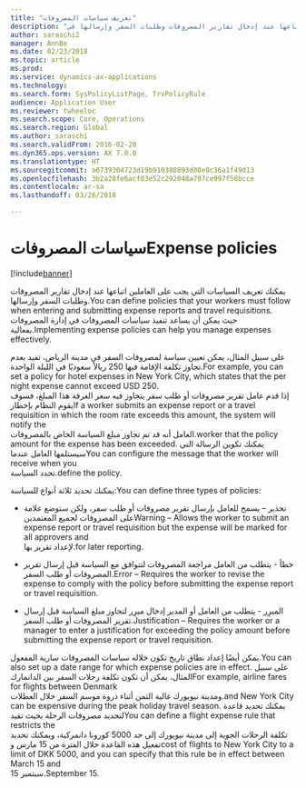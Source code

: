 ```yaml
---
title: "تعريف سياسات المصروفات"
description: "يمكنك تعريف سياسات المصروفات التي يجب على العاملين اتباعها عند إدخال تقارير المصروفات وطلبات السفر‬ وإرسالها في Microsoft Dynamics 365 for Finance and Operations."
author: saraschi2
manager: AnnBe
ms.date: 02/23/2018
ms.topic: article
ms.prod: 
ms.service: dynamics-ax-applications
ms.technology: 
ms.search.form: SysPolicyListPage, TrvPolicyRule
audience: Application User
ms.reviewer: twheeloc
ms.search.scope: Core, Operations
ms.search.region: Global
ms.author: saraschi
ms.search.validFrom: 2016-02-28
ms.dyn365.ops.version: AX 7.0.0
ms.translationtype: HT
ms.sourcegitcommit: a0739304723d19b910388893d08e8c36a1f49d13
ms.openlocfilehash: 3b2a28fe6acf03e52c292048a797ce997f58bcce
ms.contentlocale: ar-sa
ms.lasthandoff: 03/26/2018

---
```


# <a name="expense-policies"></a><span data-ttu-id="1c679-103">سياسات المصروفات</span><span class="sxs-lookup"><span data-stu-id="1c679-103">Expense policies</span></span>

[!include[banner](../includes/banner.md)]

<span data-ttu-id="1c679-104">يمكنك تعريف السياسات التي يجب على العاملين اتباعها عند إدخال تقارير المصروفات وطلبات السفر‬ وإرسالها.</span><span class="sxs-lookup"><span data-stu-id="1c679-104">You can define policies that your workers must follow when entering and submitting expense reports and travel requisitions.</span></span>         
<span data-ttu-id="1c679-105">حيث يمكن أن يساعد تنفيذ سياسات المصروفات في إدارة المصروفات بفعالية.</span><span class="sxs-lookup"><span data-stu-id="1c679-105">Implementing expense policies can help you manage expenses effectively.</span></span>         

<span data-ttu-id="1c679-106">على سبيل المثال، يمكن تعيين سياسة لمصروفات السفر في مدينة الرياض، تفيد بعدم تجاوز تكلفة الإقامة فيها 250 ريالاً سعوديًا في الليلة الواحدة.</span><span class="sxs-lookup"><span data-stu-id="1c679-106">For example, you can set a policy for hotel expenses in New York City, which states that the per night expense cannot exceed USD 250.</span></span>       
<span data-ttu-id="1c679-107">إذا قدم عامل تقرير مصروفات أو طلب سفر يتجاوز فيه سعر الغرفة هذا المبلغ، فسوف يقوم النظام بإخطار</span><span class="sxs-lookup"><span data-stu-id="1c679-107">If a worker submits an expense report or a travel requisition in which the room rate exceeds this amount, the system will notify the</span></span>        
<span data-ttu-id="1c679-108">العامل أنه قد تم تجاوز مبلغ السياسة الخاص بالمصروفات.</span><span class="sxs-lookup"><span data-stu-id="1c679-108">worker that the policy amount for the expense has been exceeded.</span></span> <span data-ttu-id="1c679-109">يمكنك تكوين الرسالة التي سيستلمها العامل عندما</span><span class="sxs-lookup"><span data-stu-id="1c679-109">You can configure the message that the worker will receive when you</span></span>        
<span data-ttu-id="1c679-110">تحدد السياسة.</span><span class="sxs-lookup"><span data-stu-id="1c679-110">define the policy.</span></span>      
        
<span data-ttu-id="1c679-111">يمكنك تحديد ثلاثة أنواع للسياسة:</span><span class="sxs-lookup"><span data-stu-id="1c679-111">You can define three types of policies:</span></span>         
        
- <span data-ttu-id="1c679-112">تحذير – يسمح للعامل بإرسال تقرير مصروفات أو طلب سفر، ولكن ستوضع علامة على المصروفات لجميع المعتمدين</span><span class="sxs-lookup"><span data-stu-id="1c679-112">Warning – Allows the worker to submit an expense report or travel requisition but the expense will be marked for all approvers and</span></span>        
<span data-ttu-id="1c679-113">لإعداد تقرير بها.</span><span class="sxs-lookup"><span data-stu-id="1c679-113">for later reporting.</span></span>        

- <span data-ttu-id="1c679-114">خطأ - يتطلب من العامل مراجعة المصروفات لتتوافق مع السياسة قبل إرسال تقرير المصروفات أو طلب السفر.</span><span class="sxs-lookup"><span data-stu-id="1c679-114">Error – Requires the worker to revise the expense to comply with the policy before submitting the expense report or travel requisition.</span></span>       
 
 - <span data-ttu-id="1c679-115">المبرِر - يتطلب من العامل أو المدير إدخال مبرِر لتجاوز مبلغ السياسة قبل إرسال تقرير المصروفات أو طلب السفر.</span><span class="sxs-lookup"><span data-stu-id="1c679-115">Justification – Requires the worker or a manager to enter a justification for exceeding the policy amount before submitting the expense report or travel requisition.</span></span>        
 
 <span data-ttu-id="1c679-116">يمكن أيضًا إعداد نطاق تاريخ تكون خلاله سياسات المصروفات سارية المفعول.</span><span class="sxs-lookup"><span data-stu-id="1c679-116">You can also set up a date range for which expense policies are in effect.</span></span> <span data-ttu-id="1c679-117">على سبيل المثال، يمكن أن تكون تكلفة رحلات السفر بين الدانمارك</span><span class="sxs-lookup"><span data-stu-id="1c679-117">For example, airline fares for flights between Denmark</span></span>      
 <span data-ttu-id="1c679-118">ومدينة نيويورك غالية الثمن أثناء ذروة موسم السفر خلال العطلات.</span><span class="sxs-lookup"><span data-stu-id="1c679-118">and New York City can be expensive during the peak holiday travel season.</span></span> <span data-ttu-id="1c679-119">يمكنك تحديد قاعدة لتحديد مصروفات الرحلة بحيث تقيد</span><span class="sxs-lookup"><span data-stu-id="1c679-119">You can define a flight expense rule that restricts the</span></span>      
 <span data-ttu-id="1c679-120">تكلفة الرحلات الجوية إلى مدينة نيويورك إلى حد 5000 كورونا دانمركية، ويمكنك تحديد تفعيل هذه القاعدة خلال الفترة من 15 مارس و</span><span class="sxs-lookup"><span data-stu-id="1c679-120">cost of flights to New York City to a limit of DKK 5000, and you can specify that this rule be in effect between March 15 and</span></span>      
 <span data-ttu-id="1c679-121">15 سبتمبر.</span><span class="sxs-lookup"><span data-stu-id="1c679-121">September 15.</span></span>

